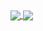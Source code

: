 <a href="https://github.com/anuraghazra/github-readme-stats">
<img align="center" src="https://github-readme-stats.vercel.app/api?username=3k11ooo&theme=dark&count_private=true&show_icons=true/">
</a>
<a href="https://github.com/anuraghazra/github-readme-stats">
<img align="center" src="https://github-readme-stats.vercel.app/api/top-langs?username=3k11ooo&hide=c#&exclude_repo=GSS1_FS_FS,dome_final&layout=compact">
</a>
<!--
**3k11ooo/3k11ooo** is a ✨ _special_ ✨ repository because its `README.md` (this file) appears on your GitHub profile.

Here are some ideas to get you started:

- 🔭 I’m currently working on ...
- 🌱 I’m currently learning ...
- 👯 I’m looking to collaborate on ...
- 🤔 I’m looking for help with ...
- 💬 Ask me about ...
- 📫 How to reach me: ...
- 😄 Pronouns: ...
- ⚡ Fun fact: ...
-->
